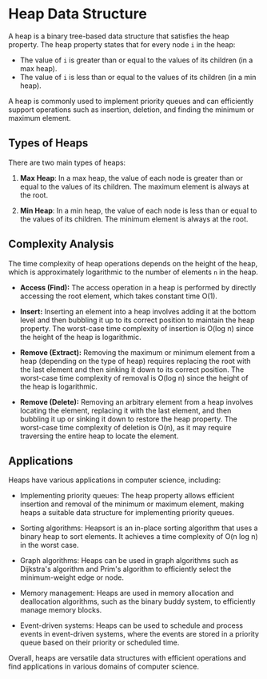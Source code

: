 # Heap Data Structure

A heap is a binary tree-based data structure that satisfies the heap property. The heap property states that for every node `i` in the heap:

- The value of `i` is greater than or equal to the values of its children (in a max heap).
- The value of `i` is less than or equal to the values of its children (in a min heap).

A heap is commonly used to implement priority queues and can efficiently support operations such as insertion, deletion, and finding the minimum or maximum element.

## Types of Heaps

There are two main types of heaps:

1. **Max Heap**: In a max heap, the value of each node is greater than or equal to the values of its children. The maximum element is always at the root.

2. **Min Heap**: In a min heap, the value of each node is less than or equal to the values of its children. The minimum element is always at the root.

## Complexity Analysis

The time complexity of heap operations depends on the height of the heap, which is approximately logarithmic to the number of elements `n` in the heap.

- **Access (Find):** The access operation in a heap is performed by directly accessing the root element, which takes constant time O(1).

- **Insert:** Inserting an element into a heap involves adding it at the bottom level and then bubbling it up to its correct position to maintain the heap property. The worst-case time complexity of insertion is O(log n) since the height of the heap is logarithmic.

- **Remove (Extract):** Removing the maximum or minimum element from a heap (depending on the type of heap) requires replacing the root with the last element and then sinking it down to its correct position. The worst-case time complexity of removal is O(log n) since the height of the heap is logarithmic.

- **Remove (Delete):** Removing an arbitrary element from a heap involves locating the element, replacing it with the last element, and then bubbling it up or sinking it down to restore the heap property. The worst-case time complexity of deletion is O(n), as it may require traversing the entire heap to locate the element.

## Applications

Heaps have various applications in computer science, including:

- Implementing priority queues: The heap property allows efficient insertion and removal of the minimum or maximum element, making heaps a suitable data structure for implementing priority queues.

- Sorting algorithms: Heapsort is an in-place sorting algorithm that uses a binary heap to sort elements. It achieves a time complexity of O(n log n) in the worst case.

- Graph algorithms: Heaps can be used in graph algorithms such as Dijkstra's algorithm and Prim's algorithm to efficiently select the minimum-weight edge or node.

- Memory management: Heaps are used in memory allocation and deallocation algorithms, such as the binary buddy system, to efficiently manage memory blocks.

- Event-driven systems: Heaps can be used to schedule and process events in event-driven systems, where the events are stored in a priority queue based on their priority or scheduled time.

Overall, heaps are versatile data structures with efficient operations and find applications in various domains of computer science.
